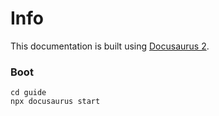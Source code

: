 # Info

This documentation is built using [Docusaurus 2](https://docusaurus.io/).

### Boot

```
cd guide
npx docusaurus start
```
